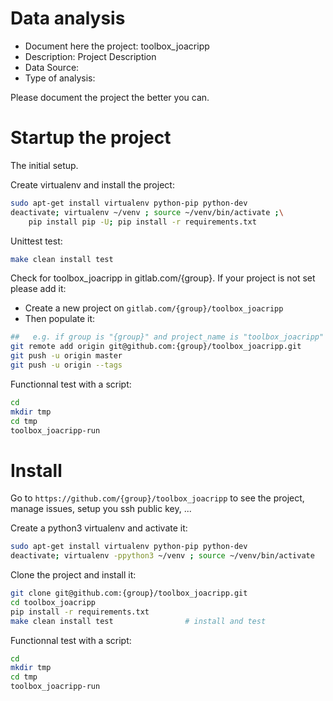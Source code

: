 # Data analysis
- Document here the project: toolbox_joacripp
- Description: Project Description
- Data Source:
- Type of analysis:

Please document the project the better you can.

# Startup the project

The initial setup.

Create virtualenv and install the project:
```bash
sudo apt-get install virtualenv python-pip python-dev
deactivate; virtualenv ~/venv ; source ~/venv/bin/activate ;\
    pip install pip -U; pip install -r requirements.txt
```

Unittest test:
```bash
make clean install test
```

Check for toolbox_joacripp in gitlab.com/{group}.
If your project is not set please add it:

- Create a new project on `gitlab.com/{group}/toolbox_joacripp`
- Then populate it:

```bash
##   e.g. if group is "{group}" and project_name is "toolbox_joacripp"
git remote add origin git@github.com:{group}/toolbox_joacripp.git
git push -u origin master
git push -u origin --tags
```

Functionnal test with a script:

```bash
cd
mkdir tmp
cd tmp
toolbox_joacripp-run
```

# Install

Go to `https://github.com/{group}/toolbox_joacripp` to see the project, manage issues,
setup you ssh public key, ...

Create a python3 virtualenv and activate it:

```bash
sudo apt-get install virtualenv python-pip python-dev
deactivate; virtualenv -ppython3 ~/venv ; source ~/venv/bin/activate
```

Clone the project and install it:

```bash
git clone git@github.com:{group}/toolbox_joacripp.git
cd toolbox_joacripp
pip install -r requirements.txt
make clean install test                # install and test
```
Functionnal test with a script:

```bash
cd
mkdir tmp
cd tmp
toolbox_joacripp-run
```
